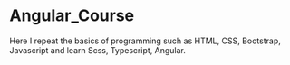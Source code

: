 # Angular_Course
Here I repeat the basics of programming such as HTML, CSS, Bootstrap, Javascript and learn Scss, Typescript, Angular.
